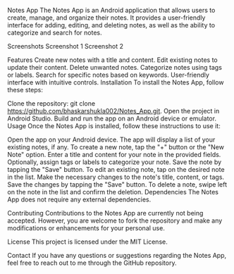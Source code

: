 Notes App
The Notes App is an Android application that allows users to create, manage, and organize their notes. It provides a user-friendly interface for adding, editing, and deleting notes, as well as the ability to categorize and search for notes.

Screenshots
Screenshot 1
Screenshot 2

Features
Create new notes with a title and content.
Edit existing notes to update their content.
Delete unwanted notes.
Categorize notes using tags or labels.
Search for specific notes based on keywords.
User-friendly interface with intuitive controls.
Installation
To install the Notes App, follow these steps:

Clone the repository: git clone https://github.com/bhaskarshukla002/Notes_App.git.
Open the project in Android Studio.
Build and run the app on an Android device or emulator.
Usage
Once the Notes App is installed, follow these instructions to use it:

Open the app on your Android device.
The app will display a list of your existing notes, if any.
To create a new note, tap the "+" button or the "New Note" option.
Enter a title and content for your note in the provided fields.
Optionally, assign tags or labels to categorize your note.
Save the note by tapping the "Save" button.
To edit an existing note, tap on the desired note in the list.
Make the necessary changes to the note's title, content, or tags.
Save the changes by tapping the "Save" button.
To delete a note, swipe left on the note in the list and confirm the deletion.
Dependencies
The Notes App does not require any external dependencies.

Contributing
Contributions to the Notes App are currently not being accepted. However, you are welcome to fork the repository and make any modifications or enhancements for your personal use.

License
This project is licensed under the MIT License.

Contact
If you have any questions or suggestions regarding the Notes App, feel free to reach out to me through the GitHub repository.

